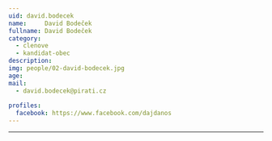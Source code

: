 ```yaml
---
uid: david.bodecek
name:     David Bodeček
fullname: David Bodeček
category:
  - clenove
  - kandidat-obec
description: 
img: people/02-david-bodecek.jpg
age: 
mail:
  - david.bodecek@pirati.cz
 
profiles:
  facebook: https://www.facebook.com/dajdanos
---
```




---